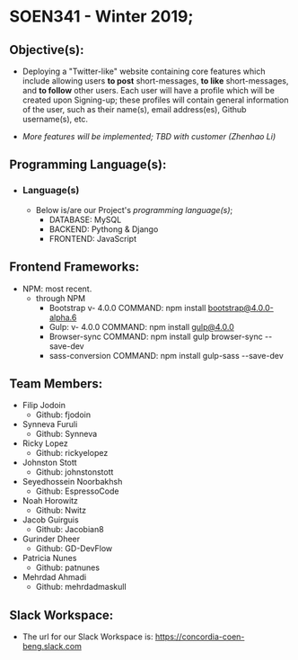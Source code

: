 # SOEN341 - Winter 2019;

## Objective(s):
 - Deploying a "Twitter-like" website containing core features which include allowing users **to post** short-messages, **to like** short-messages, and **to follow** other users. Each user will have a profile which will be created upon Signing-up; these profiles will contain general information of the user, such as their name(s), email address(es), Github username(s), etc. 

 - *More features will be implemented; TBD with customer (Zhenhao Li)*

## Programming Language(s):
 -  ### Language(s)
    - Below is/are our Project's *programming language(s)*;
      - DATABASE: MySQL
      - BACKEND: Pythong & Django
      - FRONTEND: JavaScript

## Frontend Frameworks:
  - NPM: most recent.
    - through NPM
      - Bootstrap v- 4.0.0  COMMAND: npm install bootstrap@4.0.0-alpha.6
      - Gulp: v- 4.0.0      COMMAND: npm install gulp@4.0.0
      - Browser-sync        COMMAND: npm install gulp browser-sync --save-dev
      - sass-conversion     COMMAND: npm install gulp-sass --save-dev

 
## Team Members:
- Filip Jodoin
  - Github: fjodoin
- Synneva Furuli
  - Github: Synneva
- Ricky Lopez
  - Github: rickyelopez
- Johnston Stott
  - Github: johnstonstott
- Seyedhossein Noorbakhsh
  - Github: EspressoCode
- Noah Horowitz
  - Github: Nwitz
- Jacob Guirguis
  - Github: Jacobian8
- Gurinder Dheer
  - Github: GD-DevFlow
- Patricia Nunes
  - Github: patnunes
- Mehrdad Ahmadi
  - Github: mehrdadmaskull

## Slack Workspace:
- The url for our Slack Workspace is: https://concordia-coen-beng.slack.com
